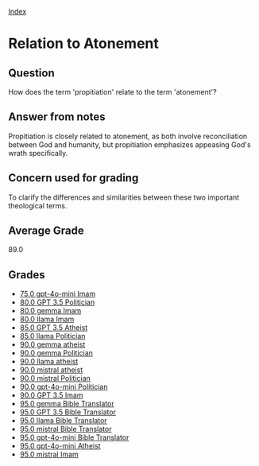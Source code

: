 
[Index](../index.md)
# Relation to Atonement
## Question
How does the term 'propitiation' relate to the term 'atonement'?

## Answer from notes
Propitiation is closely related to atonement, as both involve reconciliation between God and humanity, but propitiation emphasizes appeasing God's wrath specifically.

## Concern used for grading
To clarify the differences and similarities between these two important theological terms.

## Average Grade
89.0

## Grades
 * [75.0 gpt-4o-mini Imam](../answers/gpt-4o-mini_Imam/Relation_to_Atonement.md)
 * [80.0 GPT 3.5 Politician](../answers/GPT_3.5_Politician/Relation_to_Atonement.md)
 * [80.0 gemma Imam](../answers/gemma_Imam/Relation_to_Atonement.md)
 * [80.0 llama Imam](../answers/llama_Imam/Relation_to_Atonement.md)
 * [85.0 GPT 3.5 Atheist](../answers/GPT_3.5_Atheist/Relation_to_Atonement.md)
 * [85.0 llama Politician](../answers/llama_Politician/Relation_to_Atonement.md)
 * [90.0 gemma atheist](../answers/gemma_atheist/Relation_to_Atonement.md)
 * [90.0 gemma Politician](../answers/gemma_Politician/Relation_to_Atonement.md)
 * [90.0 llama atheist](../answers/llama_atheist/Relation_to_Atonement.md)
 * [90.0 mistral atheist](../answers/mistral_atheist/Relation_to_Atonement.md)
 * [90.0 mistral Politician](../answers/mistral_Politician/Relation_to_Atonement.md)
 * [90.0 gpt-4o-mini Politician](../answers/gpt-4o-mini_Politician/Relation_to_Atonement.md)
 * [90.0 GPT 3.5 Imam](../answers/GPT_3.5_Imam/Relation_to_Atonement.md)
 * [95.0 gemma Bible Translator](../answers/gemma_Bible_Translator/Relation_to_Atonement.md)
 * [95.0 GPT 3.5 Bible Translator](../answers/GPT_3.5_Bible_Translator/Relation_to_Atonement.md)
 * [95.0 llama Bible Translator](../answers/llama_Bible_Translator/Relation_to_Atonement.md)
 * [95.0 mistral Bible Translator](../answers/mistral_Bible_Translator/Relation_to_Atonement.md)
 * [95.0 gpt-4o-mini Bible Translator](../answers/gpt-4o-mini_Bible_Translator/Relation_to_Atonement.md)
 * [95.0 gpt-4o-mini Atheist](../answers/gpt-4o-mini_Atheist/Relation_to_Atonement.md)
 * [95.0 mistral Imam](../answers/mistral_Imam/Relation_to_Atonement.md)
